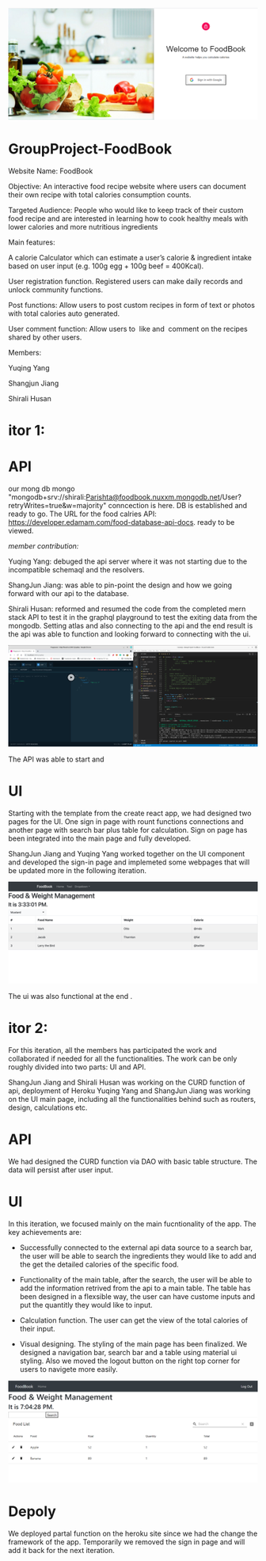 ![](ui/public/Loginpage.PNG)

# GroupProject-FoodBook

Website Name: FoodBook


Objective: An interactive food recipe website where users can document their own recipe with total calories consumption counts. 

Targeted Audience: People who would like to keep track of their custom food recipe and are interested in learning how to cook healthy meals with lower calories and more nutritious ingredients

Main features: 

A calorie Calculator which can estimate a user’s calorie & ingredient intake based on user input (e.g. 100g egg + 100g beef = 400Kcal).

User registration function. Registered users can make daily records and unlock community functions.

Post functions: Allow users to post custom recipes in form of text or photos with total calories auto generated.

User comment function: Allow users to  like and  comment on the recipes shared by other users.

Members: 

Yuqing Yang 

Shangjun Jiang 

Shirali Husan 


# itor 1:

# API 
our mong db mongo "mongodb+srv://shirali:Parishta@foodbook.nuxxm.mongodb.net/User?retryWrites=true&w=majority" conncection is here.
DB is established and ready to go.
The URL for the food calries API: https://developer.edamam.com/food-database-api-docs. 
ready to be viewed. 

*member contribution:* 

Yuqing Yang:   debuged the api server where it was not starting due to the incompatible schemaql and 
the resolvers.

ShangJun Jiang: was able to pin-point the design and how we going forward with our api to the database.


Shirali Husan: reformed and resumed the code from the completed mern stack API to test it in the graphql playground to
test the exiting data from the mongodb. Setting atlas and also connecting to the api and the end result is the api 
was able to function and looking forward to connecting with the ui. 

![Ch02](/readme_images/Ch02.png)


The API was able to start and 

# UI
Starting with the template from the create react app, we had designed two pages for the UI. One sign in page with rount 
functions connections and another page with search bar plus table for calculation. Sign on page has been integrated into
the main page and fully developed.

ShangJun Jiang and Yuqing Yang worked together on the UI component and developed the sign-in page and implemeted some 
webpages that will be updated more in the following iteration.

![Ch03](/readme_images/Ch03.png)

The ui was also functional at the end .

# itor 2:

For this iteration, all the members has participated the work and collaborated if needed for all the functionalities. The work can be only roughly divided into two parts: UI and API.

ShangJun Jiang and Shirali Husan was working on the CURD function of api, deployment of Heroku
Yuqing Yang and ShangJun Jiang was working on the UI main page, including all the functionalities behind such as routers, design, calculations etc.


# API 

We had designed the CURD function via DAO with basic table structure. The data will persist after user input.

# UI

In this iteration, we focused mainly on the main fucntionality of the app. The key achievements are:

* Successfully connected to the external api data source to a search bar, the user will be able to search the ingredients they would like to add and the get the detailed calories of the specific food.

* Functionality of the main table, after the search, the user will be able to add the information retrived from the api to a main table. The table has been designed in a flexsible way, the user can have custome inputs and put the quantitly they would like to input. 

* Calculation function. The user can get the view of the total calories of their input.

* Visual designing. The styling of the main page has been finalized. We designed a navigation bar, search bar and a table using material ui styling. Also we moved the logout button on the right top corner for users to navigete more easily.

![](ui/public/mainpage.PNG)

# Depoly

We deployed partal function on the heroku site since we had the change the framework of the app. Temporarily we removed the sign in page and will add it back for the next iteration.

